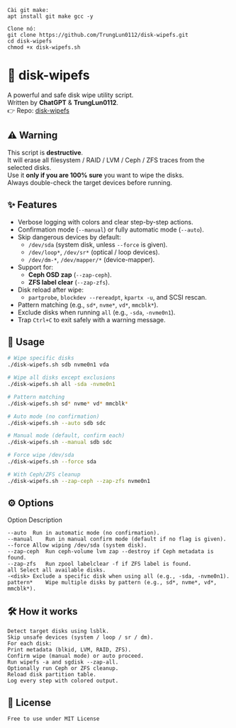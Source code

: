 ```
Cài git make:
apt install git make gcc -y

Clone nó:
git clone https://github.com/TrungLun0112/disk-wipefs.git
cd disk-wipefs
chmod +x disk-wipefs.sh
```

# 🧹 disk-wipefs

A powerful and safe disk wipe utility script.  
Written by **ChatGPT** & **TrungLun0112**.  
👉 Repo: [disk-wipefs](https://github.com/TrungLun0112/disk-wipefs)

## ⚠️ Warning

This script is **destructive**.  
It will erase all filesystem / RAID / LVM / Ceph / ZFS traces from the selected disks.  
Use it **only if you are 100% sure** you want to wipe the disks.  
Always double-check the target devices before running.

## ✨ Features

- Verbose logging with colors and clear step-by-step actions.
- Confirmation mode (`--manual`) or fully automatic mode (`--auto`).
- Skip dangerous devices by default:
  - `/dev/sda` (system disk, unless `--force` is given).
  - `/dev/loop*`, `/dev/sr*` (optical / loop devices).
  - `/dev/dm-*`, `/dev/mapper/*` (device-mapper).
- Support for:
  - **Ceph OSD zap** (`--zap-ceph`).
  - **ZFS label clear** (`--zap-zfs`).
- Disk reload after wipe:
  - `partprobe`, `blockdev --rereadpt`, `kpartx -u`, and SCSI rescan.
- Pattern matching (e.g., `sd*`, `nvme*`, `vd*`, `mmcblk*`).
- Exclude disks when running `all` (e.g., `-sda`, `-nvme0n1`).
- Trap `Ctrl+C` to exit safely with a warning message.

## 🚀 Usage

```bash
# Wipe specific disks
./disk-wipefs.sh sdb nvme0n1 vda

# Wipe all disks except exclusions
./disk-wipefs.sh all -sda -nvme0n1

# Pattern matching
./disk-wipefs.sh sd* nvme* vd* mmcblk*

# Auto mode (no confirmation)
./disk-wipefs.sh --auto sdb sdc

# Manual mode (default, confirm each)
./disk-wipefs.sh --manual sdb sdc

# Force wipe /dev/sda
./disk-wipefs.sh --force sda

# With Ceph/ZFS cleanup
./disk-wipefs.sh --zap-ceph --zap-zfs nvme0n1

```
## ⚙️ Options
Option	Description
```
--auto	Run in automatic mode (no confirmation).
--manual	Run in manual confirm mode (default if no flag is given).
--force	Allow wiping /dev/sda (system disk).
--zap-ceph	Run ceph-volume lvm zap --destroy if Ceph metadata is found.
--zap-zfs	Run zpool labelclear -f if ZFS label is found.
all	Select all available disks.
-<disk>	Exclude a specific disk when using all (e.g., -sda, -nvme0n1).
pattern*	Wipe multiple disks by pattern (e.g., sd*, nvme*, vd*, mmcblk*).
```

## 🛠 How it works
```
Detect target disks using lsblk.
Skip unsafe devices (system / loop / sr / dm).
For each disk:
Print metadata (blkid, LVM, RAID, ZFS).
Confirm wipe (manual mode) or auto proceed.
Run wipefs -a and sgdisk --zap-all.
Optionally run Ceph or ZFS cleanup.
Reload disk partition table.
Log every step with colored output.
```

## 📜 License
```
Free to use under MIT License
```
